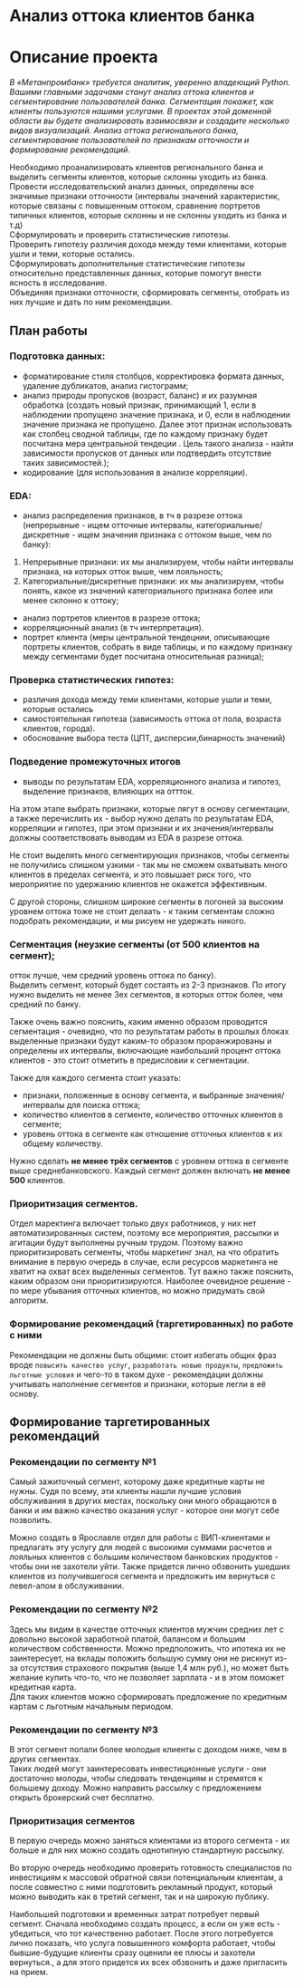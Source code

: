 # Анализ оттока клиентов банка

# Описание проекта

*В «Метанпромбанк» требуется аналитик, уверенно владеющий Python. Вашими главными задачами станут анализ оттока клиентов и сегментирование пользователей банка. Сегментация покажет, как клиенты пользуются нашими услугами. 
В проектах этой доменной области вы будете анализировать взаимосвязи и создадите несколько видов визуализаций.
Анализ оттока регионального банка, сегментирование пользователей по признакам отточности и формирование рекомендаций.*  


Необходимо проанализировать клиентов регионального банка и выделить сегменты клиентов, которые склонны уходить из банка.  
Провести исследовательский анализ данных, определены все значимые признаки отточности (интервалы значений характеристик, которые связаны с повышенным оттоком, сравнение портретов типичных клиентов, которые склонны и не склонны уходить из банка и т.д)  
Сформулировать и проверить статистические гипотезы.  
Проверить гипотезу различия дохода между теми клиентами, которые ушли и теми, которые остались.  
Сформулировать дополнительные статистические гипотезы относительно представленных данных, которые помогут внести ясность в исследование.  
Объединяя признаки отточности, сформировать сегменты, отобрать из них лучшие и дать по ним рекомендации.  

## План работы

### Подготовка данных:
- форматирование стиля столбцов, корректировка формата данных, удаление дубликатов, анализ гистограмм;
- анализ природы пропусков (возраст, баланс) и их разумная обработка (создать новый признак, принимающий 1, если в наблюдении пропущено значение признака, и 0, если в наблюдении значение признака не пропущено. Далее этот признак использовать как столбец сводной таблицы, где по каждому признаку будет посчитана мера центральной тендеции . Цель такого анализа - найти зависимости пропусков от данных или подтвердить отсутствие таких зависимостей.);  
- кодирование (для использования в анализе корреляции).


### EDA:
- анализ распределения признаков, в тч в разрезе оттока (непрерывные - ищем отточные интервалы, категориальные/дискретные - ищем значения признака с оттоком выше, чем по банку):  
1. Непрерывные признаки: их мы анализируем, чтобы найти интервалы признака, на которых отток выше, чем лояльность;
2. Категориальные/дискретные признаки: их мы анализируем, чтобы понять, какое из значений категориального признака более или менее склонно к оттоку;
- анализ портретов клиентов в разрезе оттока; 
- корреляционный анализ (в тч интерпретация).
- портрет клиента (меры центральной тендецнии, описывающие портреты клиентов, собрать в виде таблицы, и по каждому признаку между сегментами будет посчитана относительная разница);
        
   
### Проверка статистических гипотез:
- различия дохода между теми клиентами, которые ушли и теми, которые остались
- самостоятельная гипотеза (зависимость оттока от пола, возраста клиентов, города).
- обоснование выбора теста (ЦПТ, дисперсии,бинарность значений)


### Подведение промежуточных итогов  
- выводы по результатам EDA, корреляционного анализа и гипотез, выделение признаков, влияющих на оттток.

На этом этапе выбрать признаки, которые лягут в основу сегментации, а также перечислить их - выбор нужно делать по результатам EDA, корреляции и гипотез, при этом признаки и их значения/интервалы должны соответствовать выводам из EDA в разрезе оттока.
        
Не стоит выделять много сегментирующих признаков, чтобы сегменты не получились слишком узкими - так мы не сможем охватывать много клиентов в пределах сегмента, и это повышает риск того, что мероприятие по удержанию клиентов не окажется эффективным.
        
С другой стороны, слишком широкие сегменты в погоней за высоким уровнем оттока тоже не стоит делаать - к таким сегментам сложно подобрать рекомендации, и мы рисуем не удержать никого.
    


### Сегментация (неузкие сегменты (от 500 клиентов на сегмент);  
отток лучше, чем средний уровень оттока по банку).  
Выделить сегмент, который будет состаять из 2-3 признаков. По итогу нужно выделить не менее 3ех сегментов, в которых отток более, чем средний по банку.    

Также очень важно пояснить, каким именно образом проводится сегментация - очевидно, что по результатам работы в прошлых блоках выделенные признаки будут каким-то образом проранжированы и определены их интервалы, включающие наибольший процент оттока клиентов - это стоит отметить в предисловии к сегментации.
    
Также для каждого сегмента стоит указать:  
- признаки, положенные в основу сегмента, и выбранные значения/интервалы для поиска оттока;  
- количество клиентов в сегменте, количество отточных клиентов в сегменте;  
- уровень оттока в сегменте как отношение отточных клиентов к их общему количеству.  
        
Нужно сделать __не менее трёх сегментов__ с уровнем оттока в сегменте выше среднебанковского. Каждый сегмент должен включать __не менее 500__ клиентов.
 
</div>    


### Приоритизация сегментов.  


Отдел маректинга включает только двух работников, у них нет автоматизированных систем, поэтому все мероприятия, рассылки и агитации будут выполнены ручным трудом. Поэтому важно приоритизировать сегменты, чтобы маркетинг знал, на что обратить внимание в первую очередь в случае, если ресурсов маркетинга не хватит на охват всех выделенных сегментов. Тут важно также пояснить, каким образом они приоритизируются. Наиболее очевидное решение - по мере убывания отточных клиентов, но можно придумать свой алгоритм.


### Формирование рекомендаций (таргетированных) по работе с ними


Рекомендации не должны быть общими: стоит избегать общих фраз вроде `повысить качество услуг`, `разработать новые продукты`, `предложить льготные условия` и чего-то в таком духе - рекомендации должны учитывать наполнение сегментов и признаки, которые легли в её основу.

## Формирование таргетированных рекомендаций
### Рекомендации по сегменту №1  

Самый зажиточный сегмент, которому даже кредитные карты не нужны. Судя по всему, эти клиенты нашли лучшие условия обслуживания в других местах, поскольку они много обращаются в банки и им важно качество оказания услуг - которое они могут себе позволить.  

Можно создать в Ярославле отдел для работы с ВИП-клиентами и предлагать эту услугу для людей с высокими суммами расчетов и  лояльных клиентов с большим количеством банковских продуктов - чтобы они не захотели уйти. Также придется лично обзвонить ушедших клиентов из получившегося сегмента и предложить им вернуться с левел-апом в обслуживании.

### Рекомендации по сегменту №2  

Здесь мы видим в качестве отточных клиентов мужчин средних лет с довольно высокой заработной платой, балансом и большим количеством собственности. Можно предположить, что ипотека их не заинтересует, на вклады положить большую сумму они не рискнут из-за отсутствия страхового покрытия (выше 1,4 млн руб.), но может быть желание купить что-то, что не позволяет зарплата - и в этом поможет кредитная карта.  
Для таких клиентов можно сформировать предложение по кредитным картам с льготным начальным периодом. 

### Рекомендации по сегменту №3  

В этот сегмент попали более молодые клиенты с доходом ниже, чем в других сегментах.  
Таких людей могут заинтересовать инвестиционные услуги - они достаточно молоды, чтобы следовать тенденциям и стремятся к большему доходу. Можно направить рассылку с предложением открыть брокерский счет бесплатно.

### Приоритизация сегментов
В первую очередь можно заняться клиентами из второго сегмента -  их больше и для них можно создать однотипную стандартную рассылку.  

Во вторую очередь необходимо проверить готовность специалистов по инвестициям к массовой обратной связи потенциальным клиентам, а после совместно с ними подготовить рекламный продукт, который можно выводить как в третий сегмент, так и на широкую публику.

Наибольшей подготовки и временных затрат потребует первый сегмент. Сначала необходимо создать процесс, а если он уже есть - убедиться, что тот качественно работает. После этого потребуется лично показать, что услуга повышенного комфорта работает, чтобы бывшие-будущие клиенты сразу оценили ее плюсы и захотели вернуться., а для этого придется их всех обзвонить и даже пригласить на прием.
